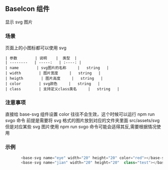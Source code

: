 ## BaseIcon 组件

显示 svg 图片

### 场景

页面上的小图标都可以使用 svg

    | 参数        | 说明    |  类型  |
    | --------   | -----:   | :----: |
    | name        | svg图片的名称     |   string   |
    | width        | 图片宽度     |   string   |
    | heigth        | 图片高度     |   string   |
    | color        | svg颜色     |   string   |
    | class        | 支持定义class类名     |   string   |

### 注意事项

直接给 base-svg 组件设置 color 往往不会生效，这个时候可以运行 npm run svgo 命令
前提是需要将 svg 格式的图片放到对应的文件夹里面 src/assets/svg
但是对应某些 svg 图片使用 npm run svgo 命令可能会适得其反,需要根据情况使用

### 示例

```javascript
       <base-svg name="eye" width="20" height="20" color="red"></base-svg>
       <base-svg name="jian" width="20" height="20"  class="test"></base-svg>
```
